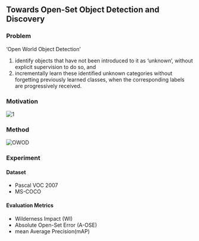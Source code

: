 ## Towards Open-Set Object Detection and Discovery
### Problem
‘Open World Object Detection’
1) identify objects that have not been introduced to it as ‘unknown’, without explicit supervision to do so, and
2) incrementally learn these identified unknown categories without forgetting previously learned classes,
when the corresponding labels are progressively received. 

### Motivation  
![1](https://github.com/zzeuui/papers/assets/38878047/b1f982b3-8177-416b-b52b-fa994066d441)

### Method
![OWOD](https://github.com/zzeuui/papers/assets/38878047/40bed31e-726f-4380-bb93-43c1a08bd484)

### Experiment
#### Dataset
- Pascal VOC 2007
- MS-COCO

#### Evaluation Metrics
- Wilderness Impact (WI)
- Absolute Open-Set Error (A-OSE)
- mean Average Precision(mAP)
